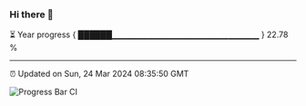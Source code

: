 ### Hi there 👋

⏳ Year progress { ██████▁▁▁▁▁▁▁▁▁▁▁▁▁▁▁▁▁▁▁▁▁▁▁▁ } 22.78 %

---

⏰ Updated on Sun, 24 Mar 2024 08:35:50 GMT

![Progress Bar CI](https://github.com/IshwaranRudhara/GIT-ACTION/workflows/Progress%20Bar%20CI/badge.svg)

